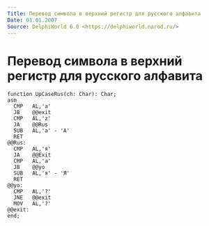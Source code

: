```yaml
---
Title: Перевод символа в верхний регистр для русского алфавита
Date: 01.01.2007
Source: DelphiWorld 6.0 <https://delphiworld.narod.ru/>
---
```



Перевод символа в верхний регистр для русского алфавита
=======================================================

    function UpCaseRus(ch: Char): Char;
    asm
      CMP   AL,'a'
      JB    @@exit
      CMP   AL,'z'
      JA    @@Rus
      SUB   AL,'a' - 'A'
      RET
    @@Rus:
      CMP   AL,'я'
      JA    @@Exit
      CMP   AL,'а'
      JB    @@yo
      SUB   AL,'я' - 'Я'
      RET
    @@yo:
      CMP   AL,'?'
      JNE   @@exit
      MOV   AL,'?'
    @@exit:
    end;



 
